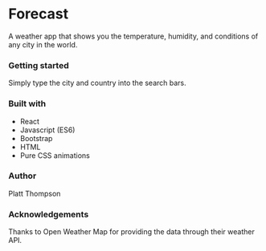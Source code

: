 # Forecast

A weather app that shows you the temperature, humidity, and conditions of any city in the world.

### Getting started

Simply type the city and country into the search bars.

### Built with

- React
- Javascript (ES6)
- Bootstrap
- HTML
- Pure CSS animations

### Author

Platt Thompson

### Acknowledgements

Thanks to Open Weather Map for providing the data through their weather API.
